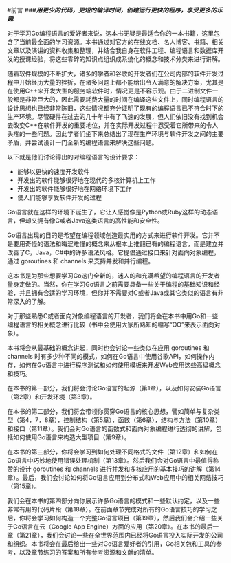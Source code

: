 #前言
###***用更少的代码，更短的编译时间，创建运行更快的程序，享受更多的乐趣***

对于学习Go编程语言的爱好者来说，这本书无疑是最适合你的一本书籍，这里包含了当前最全面的学习资源。本书通过对官方的在线文档、名人博客、书籍、相关文章以及演讲的资料收集和整理，并结合我自身在软件工程、编程语言和数据库开发的授课经验，将这些零碎的知识点组织成系统化的概念和技术分类来进行讲解。

随着软件规模的不断扩大，诸多的学者和谷歌的开发者们在公司内部的软件开发过程中开始经历大量的挫折，在诸多问题上都不能给出令人满意的解决方案，尤其是在使用C++来开发大型的服务端软件时，情况更是不容乐观。由于二进制文件一般都是非常巨大的，因此需要耗费大量的时间在编译这些文件上，同时编程语言的设计思想也已经非常陈旧，这些情况都充分证明了现有的编程语言已不符合时下的生产环境。尽管硬件在过去的几十年中有了飞速的发展，但人们依旧没有找到机会去改变C++在软件开发的重要地位，并在实际开发过程中忍受着它所带来的令人头疼的一些问题。因此学者们坐下来总结出了现在生产环境与软件开发之间的主要矛盾，并尝试设计一门全新的编程语言来解决这些问题。

以下就是他们讨论得出的对编程语言的设计要求：
- 能够以更快的速度开发软件
- 开发出的软件能够很好地在现代的多核计算机上工作
- 开发出的软件能够很好地在网络环境下工作
- 使人们能够享受软件开发的过程

Go语言就在这样的环境下诞生了，它让人感觉像是Python或Ruby这样的动态语言，但却又拥有像C或者Java这类语言的高性能和安全性。

Go语言出现的目的是希望在编程领域创造最实用的方式来进行软件开发。它并不是要用奇怪的语法和晦涩难懂的概念来从根本上推翻已有的编程语言，而是建立并改善了C，Java，C#中的许多语法风格。它提倡通过接口来针对面向对象编程，通过 goroutines 和 channels 来支持并发和并行编程。

这本书是为那些想要学习Go这门全新的，迷人的和充满希望的编程语言的开发者量身定做的。当然，你在学习Go语言之前需要具备一些关于编程的基础知识和经验，并且拥有合适的学习环境，但你并不需要对C或者Java或其它类似的语言有非常深入的了解。

对于那些熟悉C或者面向对象编程语言的开发者，我们将会在本书中用Go和一些编程语言的相关概念进行比较（书中会使用大家所熟知的缩写“OO”来表示面向对象）。

本书将会从最基础的概念讲起，同时也会讨论一些类似在应用 goroutines 和 channels 时有多少种不同的模式，如何在Go语言中使用谷歌API，如何操作内存，如何在Go语言中进行程序测试和如何使用模板来开发Web应用这些高级概念和技巧。

在本书的第一部分，我们将会讨论Go语言的起源（第1章），以及如何安装Go语言（第2章）和开发环境（第3章）。

在本书的第二部分，我们将会带领你贯穿Go语言的核心思想，譬如简单与复杂类型（第4，7，8章），控制结构（第5章），函数（第6章），结构与方法（第10章）和接口（第11章）。我们会对Go语言的函数式和面向对象编程进行透彻的讲解，包括如何使用Go语言来构造大型项目（第9章）。

在本书的第三部分，你将会学习到如何处理不同格式的文件（第12章）和如何在Go语言中巧妙地使用错误处理机制（第13章）。然后我们会对Go语言中最值得称赞的设计 goroutines 和 channels 进行并发和多核应用的基本技巧的讲解（第14章）。最后，我们会讨论如何将Go语言应用到分布式和Web应用中的相关网络技巧（第15章）。

我们会在本书的第四部分向你展示许多Go语言的模式和一些默认约定，以及一些非常有用的代码片段（第18章）。在前面章节完成对所有的Go语言技巧的学习之后，你将会学习如何构造一个完整Go语言项目（第19章），然后我们会介绍一些关于Go语言在云（Google App Engine）方面的应用（第20章）。在本书的最后一章（第21章），我们会讨论一些在全世界范围内已经将Go语言投入实际开发的公司和组织。本书将会在最后给出一些对Go语言爱好者的引用，Go相关包和工具的参考，以及章节练习的答案和所有参考资源和文献的清单。

